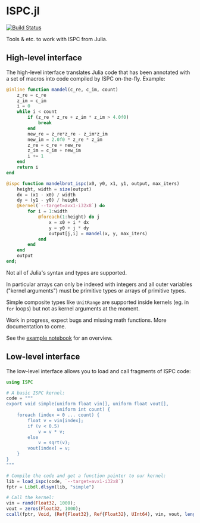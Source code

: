 # ISPC.jl

[![Build Status](https://travis-ci.org/damiendr/ISPC.jl.svg?branch=master)](https://travis-ci.org/damiendr/ISPC.jl)

Tools & etc. to work with ISPC from Julia.

## High-level interface

The high-level interface translates Julia code that has been annotated with
a set of macros into code compiled by ISPC on-the-fly. Example:

```julia
@inline function mandel(c_re, c_im, count)
    z_re = c_re
    z_im = c_im
    i = 0
    while i < count
        if (z_re * z_re + z_im * z_im > 4.0f0)
            break
        end
        new_re = z_re*z_re - z_im*z_im
        new_im = 2.0f0 * z_re * z_im
        z_re = c_re + new_re
        z_im = c_im + new_im
        i += 1
    end
    return i
end

@ispc function mandelbrot_ispc(x0, y0, x1, y1, output, max_iters)
    height, width = size(output)
    dx = (x1 - x0) / width
    dy = (y1 - y0) / height
    @kernel(`--target=avx1-i32x8`) do
        for i = 1:width
            @foreach(1:height) do j
                x = x0 + i * dx
                y = y0 + j * dy
                output[j,i] = mandel(x, y, max_iters)
            end
        end
    end
    output
end;
```

Not all of Julia's syntax and types are supported.

In particular arrays can only be indexed with integers and all outer
variables ("kernel arguments") must be primitive types or arrays of
primitive types.

Simple composite types like `UnitRange` are supported inside kernels
(eg. in `for` loops) but not as kernel arguments at the moment.

Work in progress, expect bugs and missing math functions. More documentation to
come.

See the [example notebook](https://github.com/damiendr/ISPC.jl/blob/master/examples/ISPC-mandelbrot.ipynb) for an overview.

## Low-level interface

The low-level interface allows you to load and call fragments of ISPC code:

```julia
using ISPC

# A basic ISPC kernel:
code = """
export void simple(uniform float vin[], uniform float vout[],
                   uniform int count) {
    foreach (index = 0 ... count) {
        float v = vin[index];
        if (v < 0.5)
            v = v * v;
        else
            v = sqrt(v);
        vout[index] = v;
    }
}
"""

# Compile the code and get a function pointer to our kernel:
lib = load_ispc(code, `--target=avx1-i32x8`)
fptr = Libdl.dlsym(lib, "simple")

# Call the kernel:
vin = rand(Float32, 1000);
vout = zeros(Float32, 1000);
ccall(fptr, Void, (Ref{Float32}, Ref{Float32}, UInt64), vin, vout, length(vout))
```